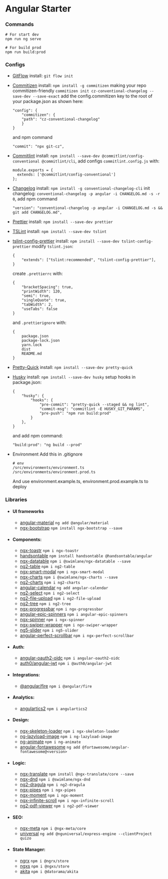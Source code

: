 # Angular Starter

### Commands

```
# For start dev
npm run ng serve

# For build prod
npm run build:prod
```

### Configs

- [GitFlow](https://danielkummer.github.io/git-flow-cheatsheet/index.ru_RU.html)
  install: `git flow init`

- [Commitizen](https://github.com/commitizen/cz-cli)
  install: `npm install -g commitizen`
  making your repo commitizen-friendly `commitizen init cz-conventional-changelog --save-dev --save-exact`
  add the config.commitizen key to the root of your package.json as shown here:

  ```
  "config": {
      "commitizen": {
      "path": "cz-conventional-changelog"
      }
  }
  ```

  and npm command

  ```
  "commit": "npx git-cz",
  ```

- [Commitlint](https://github.com/conventional-changelog/commitlint)
  install: `npm install --save-dev @commitlint/config-conventional @commitlint/cli`,
  add configs `commitlint.config.js` with:

  ```
  module.exports = {
    extends: ['@commitlint/config-conventional']
  };
  ```

- [Changelog](https://www.npmjs.com/package/conventional-changelog-cli)
  install: `npm install -g conventional-changelog-cli`
  init changelog: `conventional-changelog -p angular -i CHANGELOG.md -s -r 0`,
  add npm command

  ```
  "version": "conventional-changelog -p angular -i CHANGELOG.md -s && git add CHANGELOG.md",
  ```

- [Prettier](https://prettier.io/)
  install: `npm install --save-dev prettier`

- [TSLint](https://palantir.github.io/tslint/)
  install: `npm install --save-dev tslint`

- [tslint-config-prettier](https://github.com/prettier/tslint-config-prettier)
  install: `npm install --save-dev tslint-config-prettier`
  modify `tslint.json`:

  ```
  {
      "extends": ["tslint:recommended", "tslint-config-prettier"],
  }
  ```

  create `.prettierrc` with:

  ```
  {
      "bracketSpacing": true,
      "printWidth": 120,
      "semi": true,
      "singleQuote": true,
      "tabWidth": 2,
      "useTabs": false
  }
  ```

  and `.prettierignore` with:

  ```
  {
      package.json
      package-lock.json
      yarn.lock
      dist
      README.md
  }
  ```

- [Pretty-Quick](https://www.npmjs.com/package/pretty-quick)
  install: `npm install --save-dev pretty-quick`

- [Husky](https://github.com/typicode/husky)
  install: `npm install --save-dev husky`
  setup hooks in package.json:

  ```
  {
      "husky": {
          "hooks": {
              "pre-commit": "pretty-quick --staged && ng lint",
              "commit-msg": "commitlint -E HUSKY_GIT_PARAMS",
              "pre-push": "npm run build:prod"
          }
      },
  }
  ```

  and add npm command:

  ```
  "build:prod": "ng build --prod"
  ```

- Environment
  Add this in .gitignore
  ```
  # env
  /src/environments/environment.ts
  /src/environments/environment.prod.ts
  ```
  And use environment.example.ts, environment.prod.example.ts to deploy

### Libraries

- #### UI frameworks

  - [angular-material](https://material.angular.io/) `ng add @angular/material`
  - [ngx-bootstrap](https://valor-software.com/ngx-bootstrap/#/) `npm install ngx-bootstrap --save`

- #### Components:

  - [ngx-toastr](https://www.npmjs.com/package/ngx-toastr) `npm i ngx-toastr`
  - [handsontable](https://handsontable.com/docs/7.3.0/frameworks-wrapper-for-angular-installation.html) `npm install handsontable @handsontable/angular`
  - [ngx-datatable](http://swimlane.github.io/ngx-datatable/) `npm i @swimlane/ngx-datatable --save`
  - [ng2-table](https://www.npmjs.com/package/ng2-table) `npm i ng2-table`
  - [ngx-smart-modal](https://www.npmjs.com/package/ngx-smart-modal) `npm i ngx-smart-modal`
  - [ngx-charts](https://github.com/swimlane/ngx-charts) `npm i @swimlane/ngx-charts --save`
  - [ng2-charts](https://www.npmjs.com/package/ng2-charts) `npm i ng2-charts`
  - [angular-calendar](https://www.npmjs.com/package/angular-calendar) `ng add angular-calendar`
  - [ng2-select](https://www.npmjs.com/package/ng2-select) `npm i ng2-select`
  - [ng2-file-upload](https://www.npmjs.com/package/ng2-file-upload) `npm i ng2-file-upload`
  - [ng2-tree](https://www.npmjs.com/package/ng2-tree#clapper-usage) `npm i ng2-tree`
  - [ngx-progressbar](https://www.npmjs.com/package/ngx-progressbar) `npm i ngx-progressbar`
  - [angular-epic-spinners](https://www.npmjs.com/package/angular-epic-spinners) `npm i angular-epic-spinners`
  - [ngx-spinner](https://www.npmjs.com/package/ngx-spinner) `npm i ngx-spinner`
  - [ngx-swiper-wrapper](https://www.npmjs.com/package/ngx-swiper-wrapper) `npm i ngx-swiper-wrapper`
  - [ng5-slider](https://www.npmjs.com/package/ng5-slider) `npm i ng5-slider`
  - [angular-perfect-scrollbar](https://www.npmjs.com/package/ngx-perfect-scrollbar) `npm i ngx-perfect-scrollbar`

- #### Auth:

  - [angular-oauth2-oidc](https://www.npmjs.com/package/angular-oauth2-oidc) `npm i angular-oauth2-oidc`
  - [auth0/angular-jwt](https://www.npmjs.com/package/@auth0/angular-jwt) `npm i @auth0/angular-jwt`

- #### Integrations:

  - [@angular/fire](https://www.npmjs.com/package/@angular/fire) `npm i @angular/fire`

- #### Analytics:

  - [angulartics2](https://www.npmjs.com/package/angulartics2) `npm i angulartics2`

- #### Design:

  - [ngx-skeleton-loader](https://www.npmjs.com/package/ngx-skeleton-loader) `npm i ngx-skeleton-loader`
  - [ng-lazyload-image](https://www.npmjs.com/package/ng-lazyload-image) `npm i ng-lazyload-image`
  - [ng-animate](https://www.npmjs.com/package/ng-animate) `npm i ng-animate`
  - [angular-fontawesome](https://github.com/FortAwesome/angular-fontawesome) `ng add @fortawesome/angular-fontawesome@<version>`

- #### Logic:

  - [ngx-translate](https://github.com/ngx-translate/core) `npm install @ngx-translate/core --save`
  - [ngx-dnd](https://www.npmjs.com/package/@swimlane/ngx-dnd) `npm i @swimlane/ngx-dnd`
  - [ng2-dragula](https://www.npmjs.com/package/ng2-dragula) `npm i ng2-dragula`
  - [ngx-pipes](https://www.npmjs.com/package/ngx-pipes) `npm i ngx-pipes`
  - [ngx-moment](https://www.npmjs.com/package/ngx-moment) `npm i ngx-moment`
  - [ngx-infinite-scroll](https://www.npmjs.com/package/ngx-infinite-scroll) `npm i ngx-infinite-scroll`
  - [ng2-pdf-viewer](https://www.npmjs.com/package/ng2-pdf-viewer) `npm i ng2-pdf-viewer`

- #### SEO:

  - [ngx-meta](https://www.npmjs.com/package/@ngx-meta/core) `npm i @ngx-meta/core`
  - [universal](https://angular.io/guide/universal) `ng add @nguniversal/express-engine --clientProject quizo`

- #### State Manager:

  - [ngrx](https://www.npmjs.com/package/@ngrx/store) `npm i @ngrx/store`
  - [ngxs](https://www.npmjs.com/package/@ngxs/store) `npm i @ngxs/store`
  - [akita](https://www.npmjs.com/package/@datorama/akita) `npm i @datorama/akita`
